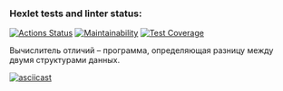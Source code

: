 ### Hexlet tests and linter status:
[![Actions Status](https://github.com/pro-vitaliy/java-project-71/actions/workflows/hexlet-check.yml/badge.svg)](https://github.com/pro-vitaliy/java-project-71/actions)
[![Maintainability](https://api.codeclimate.com/v1/badges/f3ca330d96cbd513eeb9/maintainability)](https://codeclimate.com/github/pro-vitaliy/java-project-71/maintainability)
[![Test Coverage](https://api.codeclimate.com/v1/badges/f3ca330d96cbd513eeb9/test_coverage)](https://codeclimate.com/github/pro-vitaliy/java-project-71/test_coverage)

Вычислитель отличий – программа, определяющая разницу между двумя структурами данных.


[![asciicast](https://asciinema.org/a/4g7F7sMUBmnDjk24zXUcSeEXl.svg)](https://asciinema.org/a/4g7F7sMUBmnDjk24zXUcSeEXl)